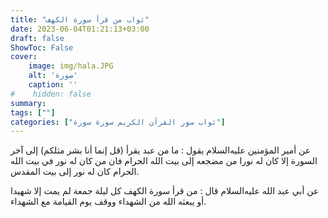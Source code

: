 ```yaml
---
title: "ثواب من قرأ سورة الكهف"
date: 2023-06-04T01:21:13+03:00
draft: false
ShowToc: False
cover:
    image: img/hala.JPG
    alt: 'صورة'
    caption: ''
#    hidden: false
summary: 
tags: [""]
categories: ["ثواب سور القرآن الكريم سورة سورة"]
---
```

عن أمير المؤمنين عليه‌السلام يقول : ما من عبد يقرأ (قل إنما
أنا بشر مثلكم) إلى آخر السورة إلا كان له نورا من مضجعه إلى بيت الله
الحرام فان من كان له نور في بيت الله الحرام كان له نور إلى بيت المقدس.

عن أبي عبد الله عليه‌السلام قال : من قرأ سورة الكهف كل 
ليلة جمعة لم يمت إلا شهيدا أو يبعثه الله من الشهداء ووقف يوم القيامة
مع الشهداء.

